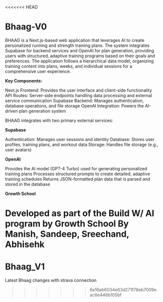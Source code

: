 <<<<<<< HEAD
# Bhaag-V0

BHAAG is a Next.js-based web application that leverages AI to create personalized running and strength training plans. The system integrates Supabase for backend services and OpenAI for plan generation, providing users with structured, adaptive training programs based on their goals and preferences. The application follows a hierarchical data model, organizing training content into plans, weeks, and individual sessions for a comprehensive user experience.



**Key Components:**

Next.js Frontend: Provides the user interface and client-side functionality
API Routes: Server-side endpoints handling data processing and external service communication
Supabase Backend: Manages authentication, database operations, and file storage
OpenAI Integration: Powers the AI-driven plan generation system


BHAAG integrates with two primary external services:

**Supabase**

Authentication: Manages user sessions and identity
Database: Stores user profiles, training plans, and workout data
Storage: Handles file storage (e.g., user avatars)


**OpenAI**

Provides the AI model (GPT-4 Turbo) used for generating personalized training plans
Processes structured prompts to create detailed, adaptive training schedules
Returns JSON-formatted plan data that is parsed and stored in the database

**Growth School**

Developed as part of the Build W/ AI program by Growth School
By Manish, Sandeep, Sreechand, Abhisehk
=======
# Bhaag_V1
Latest Bhaag changes with strava connection
>>>>>>> 6e16ab6034e63d271f78eb7009eac6e446b105bf
